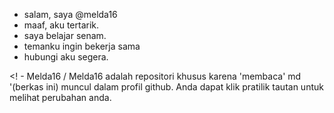 - salam, saya @melda16
 - maaf, aku tertarik.
 - saya belajar senam.
 - temanku ingin bekerja sama
 - hubungi aku segera.
 
 <! -
 Melda16 / Melda16 adalah repositori khusus karena 'membaca' md '(berkas ini) muncul dalam profil github.
 Anda dapat klik pratilik tautan untuk melihat perubahan anda.
 >
